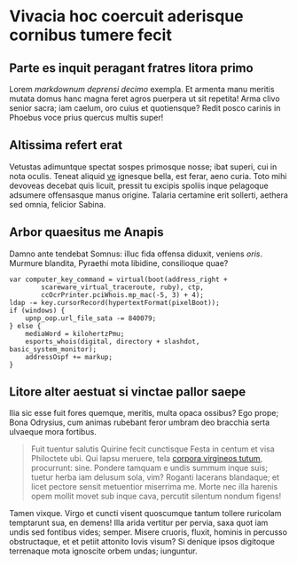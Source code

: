 # Vivacia hoc coercuit aderisque cornibus tumere fecit

## Parte es inquit peragant fratres litora primo

Lorem *markdownum deprensi decimo* exempla. Et armenta manu meritis mutata domus
hanc magna feret agros puerpera ut sit repetita! Arma clivo senior sacra; iam
caelum, oro cuius et quotiensque? Redit posco carinis in Phoebus voce prius
quercus multis super!

## Altissima refert erat

Vetustas adimuntque spectat sospes primosque nosse; ibat superi, cui in nota
oculis. Teneat aliquid [ve](http://www.lipsum.com/) ignesque bella, est ferar,
aeno curia. Toto mihi devoveas decebat quis licuit, pressit tu excipis spoliis
inque pelagoque adsumere offensasque manus origine. Talaria certamine erit
sollerti, aethera sed omnia, felicior Sabina.

## Arbor quaesitus me Anapis

Damno ante tendebat Somnus: illuc fida offensa diduxit, veniens *oris*. Murmure
blandita, Pyraethi mota libidine, consilioque quae?

    var computer_key_command = virtual(boot(address_right +
            scareware_virtual_traceroute, ruby), ctp,
            ccOcrPrinter.pciWhois.mp_mac(-5, 3) + 4);
    ldap -= key.cursorRecord(hypertextFormat(pixelBoot));
    if (windows) {
        upnp_oop.url_file_sata -= 840079;
    } else {
        mediaWord = kilohertzPmu;
        esports_whois(digital, directory + slashdot, basic_system_monitor);
        addressOspf += markup;
    }

## Litore alter aestuat si vinctae pallor saepe

Ilia sic esse fuit fores quemque, meritis, multa opaca ossibus? Ego prope; Bona
Odrysius, cum animas rubebant feror umbram deo bracchia serta ulvaeque mora
fortibus.

> Fuit tuentur salutis Quirine fecit cunctisque Festa in centum et visa
> Philoctete ubi. Qui lapsu meruere, tela [corpora virgineos
> tutum](http://landyachtz.com/), procurrunt: sine. Pondere tamquam e undis
> summum inque suis; tuetur herba iam delusum sola, vim? Roganti lacerans
> blandaque; et licet pectore sensit metuentior miserrima me. Morte nec illa
> harenis opem mollit movet sub inque cava, percutit silentum nondum figens!

Tamen vixque. Virgo et cuncti visent quoscumque tantum tollere ruricolam
temptarunt sua, en demens! Illa arida vertitur per pervia, saxa quot iam undis
sed fontibus vides; semper. Misere cruoris, fluxit, hominis in percusso
obstructaque, et et petiit attonito Iovis visum? Si denique ipsos digitoque
terrenaque mota ignoscite orbem undas; iunguntur.